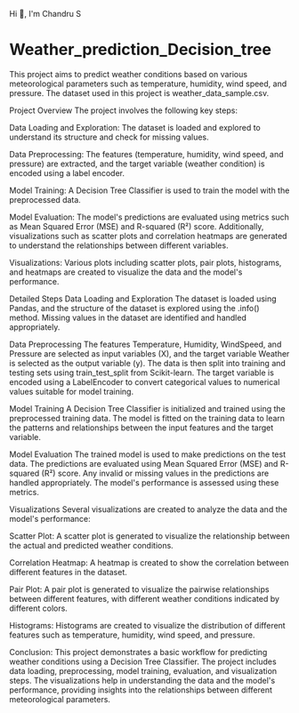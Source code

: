 Hi 👋, I'm Chandru S
# Weather_prediction_Decision_tree
This project aims to predict weather conditions based on various meteorological parameters such as temperature, humidity, wind speed, and pressure. The dataset used in this project is weather_data_sample.csv.

Project Overview
The project involves the following key steps:

Data Loading and Exploration: The dataset is loaded and explored to understand its structure and check for missing values.

Data Preprocessing: The features (temperature, humidity, wind speed, and pressure) are extracted, and the target variable (weather condition) is encoded using a label encoder.

Model Training: A Decision Tree Classifier is used to train the model with the preprocessed data.

Model Evaluation: The model's predictions are evaluated using metrics such as Mean Squared Error (MSE) and R-squared (R²) score. Additionally, visualizations such as scatter plots and correlation heatmaps are generated to understand the relationships between different variables.

Visualizations: Various plots including scatter plots, pair plots, histograms, and heatmaps are created to visualize the data and the model's performance.

Detailed Steps
Data Loading and Exploration The dataset is loaded using Pandas, and the structure of the dataset is explored using the .info() method. Missing values in the dataset are identified and handled appropriately.

Data Preprocessing The features Temperature, Humidity, WindSpeed, and Pressure are selected as input variables (X), and the target variable Weather is selected as the output variable (y). The data is then split into training and testing sets using train_test_split from Scikit-learn. The target variable is encoded using a LabelEncoder to convert categorical values to numerical values suitable for model training.

Model Training A Decision Tree Classifier is initialized and trained using the preprocessed training data. The model is fitted on the training data to learn the patterns and relationships between the input features and the target variable.

Model Evaluation The trained model is used to make predictions on the test data. The predictions are evaluated using Mean Squared Error (MSE) and R-squared (R²) score. Any invalid or missing values in the predictions are handled appropriately. The model's performance is assessed using these metrics.

Visualizations Several visualizations are created to analyze the data and the model's performance:

Scatter Plot: A scatter plot is generated to visualize the relationship between the actual and predicted weather conditions.

Correlation Heatmap: A heatmap is created to show the correlation between different features in the dataset.

Pair Plot: A pair plot is generated to visualize the pairwise relationships between different features, with different weather conditions indicated by different colors.

Histograms: Histograms are created to visualize the distribution of different features such as temperature, humidity, wind speed, and pressure.

Conclusion:
This project demonstrates a basic workflow for predicting weather conditions using a Decision Tree Classifier. The project includes data loading, preprocessing, model training, evaluation, and visualization steps. The visualizations help in understanding the data and the model's performance, providing insights into the relationships between different meteorological parameters.
